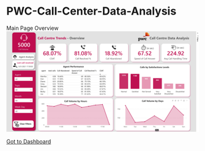 # PWC-Call-Center-Data-Analysis
Main Page Overview
![Main Page](https://github.com/tanviru786/PWC-Call-Center-Data-Analysis/blob/main/PWC%20Main%20Dashboard.png)

[Got to Dashboard](https://app.powerbi.com/view?r=eyJrIjoiOTUwZjBiYWItN2NjZC00NjFkLWIxN2MtMzMzOWE3OTA4YjA5IiwidCI6Ijg1MGE0NTk3LTYyZjItNDUyMy1hODE3LTQ2ZWYwMjBmMWE0NyJ9)

